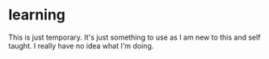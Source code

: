 # learning
This is just temporary. It's just something to use as I am new to this and self taught. I really have no idea what I'm doing. 
